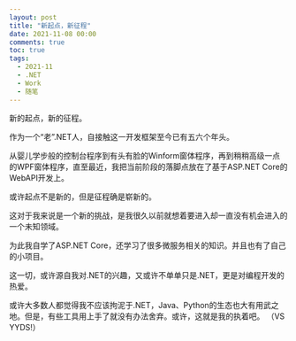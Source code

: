 ```yaml
---
layout: post
title: "新起点，新征程"
date: 2021-11-08 00:00
comments: true
toc: true
tags:
  - 2021-11
  - .NET
  - Work
  - 随笔
---
```


新的起点，新的征程。

<!--more-->

作为一个“老”.NET人，自接触这一开发框架至今已有五六个年头。

从婴儿学步般的控制台程序到有头有脸的Winform窗体程序，再到稍稍高级一点的WPF窗体程序，直至最近，我把当前阶段的落脚点放在了基于ASP.NET Core的WebAPI开发上。

或许起点不是新的，但是征程确是崭新的。

这对于我来说是一个新的挑战，是我很久以前就想着要进入却一直没有机会进入的一个未知领域。

为此我自学了ASP.NET Core，还学习了很多微服务相关的知识。并且也有了自己的小项目。

这一切，或许源自我对.NET的兴趣，又或许不单单只是.NET，更是对编程开发的热爱。

或许大多数人都觉得我不应该拘泥于.NET，Java、Python的生态也大有用武之地。但是，有些工具用上手了就没有办法舍弃。或许，这就是我的执着吧。
（VS YYDS!）

